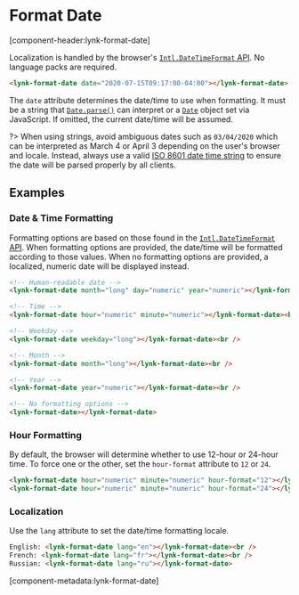 # Format Date

[component-header:lynk-format-date]

Localization is handled by the browser's [`Intl.DateTimeFormat` API](https://developer.mozilla.org/en-US/docs/Web/JavaScript/Reference/Global_Objects/Intl/DateTimeFormat). No language packs are required.

```html preview
<lynk-format-date date="2020-07-15T09:17:00-04:00"></lynk-format-date>
```

The `date` attribute determines the date/time to use when formatting. It must be a string that [`Date.parse()`](https://developer.mozilla.org/en-US/docs/Web/JavaScript/Reference/Global_Objects/Date/parse) can interpret or a [`Date`](https://developer.mozilla.org/en-US/docs/Web/JavaScript/Reference/Global_Objects/Date) object set via JavaScript. If omitted, the current date/time will be assumed.

?> When using strings, avoid ambiguous dates such as `03/04/2020` which can be interpreted as March 4 or April 3 depending on the user's browser and locale. Instead, always use a valid [ISO 8601 date time string](https://developer.mozilla.org/en-US/docs/Web/JavaScript/Reference/Global_Objects/Date/parse#Date_Time_String_Format) to ensure the date will be parsed properly by all clients.

## Examples

### Date & Time Formatting

Formatting options are based on those found in the [`Intl.DateTimeFormat` API](https://developer.mozilla.org/en-US/docs/Web/JavaScript/Reference/Global_Objects/Intl/DateTimeFormat). When formatting options are provided, the date/time will be formatted according to those values. When no formatting options are provided, a localized, numeric date will be displayed instead.

```html preview
<!-- Human-readable date -->
<lynk-format-date month="long" day="numeric" year="numeric"></lynk-format-date><br />

<!-- Time -->
<lynk-format-date hour="numeric" minute="numeric"></lynk-format-date><br />

<!-- Weekday -->
<lynk-format-date weekday="long"></lynk-format-date><br />

<!-- Month -->
<lynk-format-date month="long"></lynk-format-date><br />

<!-- Year -->
<lynk-format-date year="numeric"></lynk-format-date><br />

<!-- No formatting options -->
<lynk-format-date></lynk-format-date>
```

### Hour Formatting

By default, the browser will determine whether to use 12-hour or 24-hour time. To force one or the other, set the `hour-format` attribute to `12` or `24`.

```html preview
<lynk-format-date hour="numeric" minute="numeric" hour-format="12"></lynk-format-date><br />
<lynk-format-date hour="numeric" minute="numeric" hour-format="24"></lynk-format-date>
```

### Localization

Use the `lang` attribute to set the date/time formatting locale.

```html preview
English: <lynk-format-date lang="en"></lynk-format-date><br />
French: <lynk-format-date lang="fr"></lynk-format-date><br />
Russian: <lynk-format-date lang="ru"></lynk-format-date>
```

[component-metadata:lynk-format-date]
